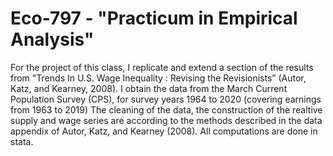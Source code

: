 # Eco-797 - "Practicum in Empirical Analysis"
For the project of this class, I replicate and extend a section of the results
from "Trends In U.S. Wage Inequality : Revising the Revisionists” (Autor, Katz, and Kearney, 2008).
I obtain the data from the March Current Population Survey (CPS), for survey years 1964 to 2020 (covering earnings from 1963 to 2019)
The cleaning of the data, the construction of the realtive supply and wage series are according to the methods described in the data
appendix of Autor, Katz, and Kearney (2008). All computations are done in stata. 
